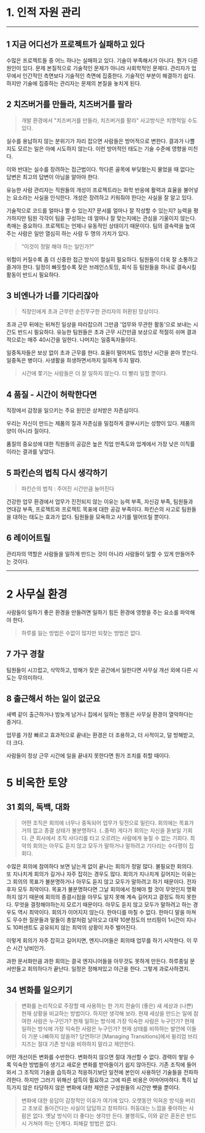 # 1. 인적 자원 관리 

***

## 1 지금 어디선가 프로젝트가 실패하고 있다

수많은 프로젝트들 중 어느 하나는 실패하고 있다. 기술이 부족해서가 아니다. 뭔가 다른 원인이 있다. 문제 본질적으로 기술적인 문제가 아니라 사회학적인 문제다. 관리자가 업무에서 인간적인 측면보다 기술적인 측면에 집중한다. 기술적인 부분이 해결하기 쉽다. 하지만 기술에 집중하는 관리자는 문제의 본질을 놓치게 된다. 

## 2 치즈버거를 만들라, 치즈버거를 팔라

> 개발 환경에서 "치즈버거를 만들라, 치즈버거를 팔라" 사고방식은 치명적일 수도 있다. 

실수를 용납하지 않는 분위기가 자리 잡으면 사람들은 방어적으로 변한다. 결과가 나쁠지도 모르는 일은 아예 시도하지 않는다. 이런 방어적인 태도는 기술 수준에 영향을 미친다.

이와 반대는 실수를 장려하는 접근법이다. 막다른 골목에 부딪혔는지 물었을 때 없다는 답변은 최고의 답변이 아님을 알아야 한다. 

유능한 사람 관리자는 직원들의 개성이 프로젝트라는 화학 반응에 활력과 효율을 불어넣는 요소라는 사실을 인식한다. 개성은 장려하고 키워줘야 한다는 사실을 잘 알고 있다. 

기술적으로 코드를 얼마나 짤 수 있는지? 문서를 얼마나 잘 작성할 수 있는지? 능력을 평가하지만 팀원 각각이 팀을 구성하는 데 얼마나 잘 맞는지에는 관심을 기울이지 않는다. 촉매는 중요하다. 프로젝트는 언제나 유동적인 상태이기 때문이다. 팀의 결속력을 높여주는 사람은 일만 열심히 하는 사람 두 명의 가치가 있다. 

> "이것이 정말 해야 하는 일인가?"

위험이 커질수록 좀 더 신중한 접근 방식이 절실히 필요하다. 팀원들이 더욱 잘 소통하고 즐겨야 한다. 일정이 빠듯할수록 잦은 브레인스토밍, 회식 등 팀원들을 하나로 결속시킬 활동이 반드시 필요하다. 

## 3 비엔나가 너를 기다리잖아

> 직장인에게 초과 근무란 순진무구한 관리자의 허환된 망상이다. 

초과 근무 뒤에는 뒤쳐진 일상을 따라잡으려 그만큼 '업무와 무관한 활동'으로 보내는 시간도 반드시 필요하다. 유능한 팀원들은 초과 근무 시간만큼 보상으로 적절히 쉬며 결과적으로는 매주 40시간을 일한다. 나머지는 일중독자들이다. 

일중독자들은 보상 없이 초과 근무를 한다. 효율이 떨어져도 엄청난 시간을 쏟아 붓는다. 일중독은 병이다. 사생활을 희생하면서까지 일하게 두지 말라. 

> 시간에 쫓기는 사람들은 더 잘 일하지 않는다. 더 빨리 일할 뿐이다.    
    
## 4 품질 - 시간이 허락한다면 

직장에서 감정을 일으키는 주요 원인은 상처받은 자존심이다. 

우리는 자신이 만드는 제품의 질과 자존심을 밀접하게 결부시키는 성향이 있다. 제품의 양이 아니라 질이다.

품질의 중요성에 대한 직원들의 공감은 높은 직업 만족도와 업계에서 가장 낮은 이직률이라는 결과를 낳았다. 

## 5 파킨슨의 법칙 다시 생각하기 

> 파킨슨의 법칙 : 주어진 시간만큼 늘어진다

건강한 업무 환경에서 업무가 진전되지 않는 이유는 능력 부족, 자신감 부족, 팀원들과 연대감 부족, 프로젝트와 프로젝트 목표에 대한 공감 부족이다. 파킨슨의 사고로 팀원들을 대하는 태도는 효과가 없다. 팀원들을 모욕하고 사기를 떨어뜨릴 뿐이다. 

## 6 레이어트릴 

관리자의 역할은 사람들을 일하게 만드는 것이 아니라 사람들이 일할 수 있게 만들어주는 것이다. 

***

# 2 사무실 환경

사람들이 일하기 좋은 환경을 만들려면 일하기 힘든 환경에 영향을 주는 요소를 파악해야 한다. 

> 하루를 잃는 방법은 수없이 많지만 되찾는 방법은 없다.

## 7 가구 경찰

팀원들이 시끄럽고, 삭막하고, 방해가 잦은 공간에서 일한다면 사무실 개선 외에 다른 시도는 무의미하다. 

## 8 출근해서 하는 일이 없군요 

새벽 같이 출근하거나 밤늦게 남거나 집에서 일하는 행동은 사무실 환경이 열악하다는 증거다. 

업무를 가장 빠르고 효과적으로 끝내는 환경은 더 조용하고, 더 사적이고, 덜 방해받고, 더 크다. 

사람들이 정상 근무 시간에 일을 끝내지 못한다면 뭔가 조치를 취할 때이다. 

# 5 비옥한 토양

## 31 회의, 독백, 대화 
> 어떤 조직은 회의에 너무나 중독되어 업무가 뒷전으로 밀린다. 회의에는 목표가 거의 없고 종결 상태가 불분명하다.
> (..중략) 게다가 회의는 자신을 돋보일 기회다. 큰 회사에서 조직 사다리를 타고 오르려는 사람에게 놓칠 수 없는 기회다.
> 최악의 회의는 아무도 듣지 않고 모두가 말하거나 말하려고 기다리는 수다쟁이 집회다.

수많은 회의에 참여하다 보면 남는게 없이 끝나는 회의가 정말 많다. 불필요한 회의다. 또 지나치게 회의가 길거나 자주 잡히는 경우도 많다. 
회의가 지나치게 길어지는 이유는 그 회의의 목표가 불분명하거나 아무도 듣지 않고 모두가 말하려고 하기 때문이다. 전자 후자 모두 최악이다. 
목표가 불분명하다면 그날 회의에서 정해야 할 것이 무엇인지 명확하지 않기 때문에 회의의 종결시점을 아무도 알지 못해 계속 길어지고 결정도 하지 못한다. 
무엇을 결정해야하는지 모르기 때문이다. 
아무도 듣지 않고 모두가 말하려고 하는 경우도 역시 최악이다. 회의가 이어지지 않는다. 한마디를 마칠 수 없다. 한마디 말을 마쳐도 무수한 질문들과 말들이 총알처럼 날아오고 대략 10분정도의 브리핑이 1시간이 지나도 10퍼센트도 공유되지 않는 최악의 상황이 자주 벌어진다. 

이렇게 회의가 자주 잡히고 길어지면, 엔지니어들은 회의때 업무를 하기 시작한다. 이 무슨 시간 낭비인가. 

과한 문서화만큼 과한 회의는 결국 엔지니어들을 아무것도 못하게 만든다. 하루종일 문서만들고 회의하다가 끝난다. 일정은 정해져있고 야근을 한다. 그렇게 과로사하겠지. 

## 34 변화를 일으키기

> 변화를 논리적으로 주장할 때 사용하는 한 가지 전술이 (좋은) 새 세상과 (나쁜) 현재 상황을 비교하는 방법이다. 하지만 생각해 보라. 현재 세상을 만드는 일에 참여한 사람은 누구인가? 현재 일하는 방식에 가장 익숙한 사람은 누구인가? 현재 일하는 방식에 가장 익숙한 사람은 누구인가? 현재 상태를 비하하는 발언에 이들이 기분 나빠하지 않을까? 당연하다! [Managing Transitions]에서 윌리엄 브리지즈는 절대 기존 방식을 비하하지 말라고 제안한다.


어떤 개선이든 변화를 수반한다. 변화하지 않으면 절대 개선할 수 없다. 
경력이 쌓일 수록 익숙한 방법들이 생기고 새로운 변화를 받아들이기 쉽지 않아진다. 
기존 조직에 들어와서 그 조직의 기술을 습득하고 적응하기보단 일전에 본인이 사용하던 기술들을 전파하려한다. 하지만 그러기 위해선 설득이 필요하고 그에 따른 비용은 어마어마하다. 특히 납득가지 않은 타당하지 않은 변화에 대한 제안은 구성원들의 시간만 뺏을 뿐이다. 

> 변화에 대한 응답이 감정적인 이유가 여기에 있다. 오랫동안 익혀온 방식을 버리고 초보로 돌아간다는 사실이 답답하고 창피하다. 허둥대는 느낌을 좋아하는 사람은 없다. 옛날 방식이 더 좋다는 생각만 든다. 불행히도, 이와 같은 혼돈은 반드시 거쳐야 하는 단계다. 피해갈 방법은 없다. 

